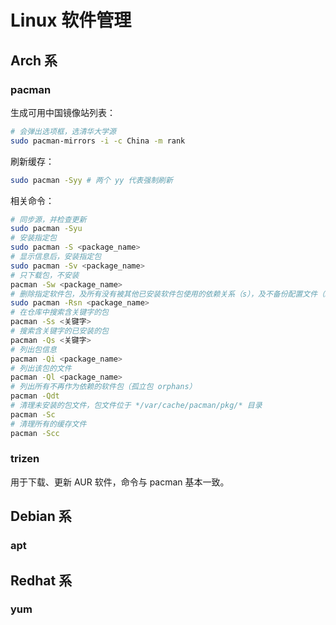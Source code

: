 # Linux 软件管理

## Arch 系

### pacman

生成可用中国镜像站列表：

```bash
# 会弹出选项框，选清华大学源
sudo pacman-mirrors -i -c China -m rank
```

刷新缓存：

```bash
sudo pacman -Syy # 两个 yy 代表强制刷新
```

相关命令：

```bash
# 同步源，并检查更新
sudo pacman -Syu
# 安装指定包
sudo pacman -S <package_name>
# 显示信息后，安装指定包
sudo pacman -Sv <package_name>
# 只下载包，不安装
pacman -Sw <package_name>
# 删除指定软件包，及所有没有被其他已安装软件包使用的依赖关系（s），及不备份配置文件（n）
sudo pacman -Rsn <package_name> 
# 在仓库中搜索含关键字的包
pacman -Ss <关键字>
# 搜索含关键字的已安装的包
pacman -Qs <关键字>
# 列出包信息
pacman -Qi <package_name> 
# 列出该包的文件
pacman -Ql <package_name> 
# 列出所有不再作为依赖的软件包（孤立包 orphans）
pacman -Qdt
# 清理未安装的包文件，包文件位于 */var/cache/pacman/pkg/* 目录
pacman -Sc
# 清理所有的缓存文件
pacman -Scc
```

### trizen

用于下载、更新 AUR 软件，命令与 pacman 基本一致。

## Debian 系

### apt

## Redhat 系

### yum



